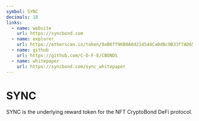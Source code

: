 ```yaml
---
symbol: SYNC
decimals: 18
links:
  - name: website
    url: https://syncbond.com
  - name: explorer
    url: https://etherscan.io/token/0xB6ff96B8A8d214544Ca0dBc9B33f7AD6503eFD32
  - name: github
    url: https://github.com/C-O-F-E/CBONDS
  - name: whitepaper
    url: https://syncbond.com/sync_whitepaper
---
```


# SYNC

SYNC is the underlying reward token for the NFT CryptoBond DeFi protocol.
